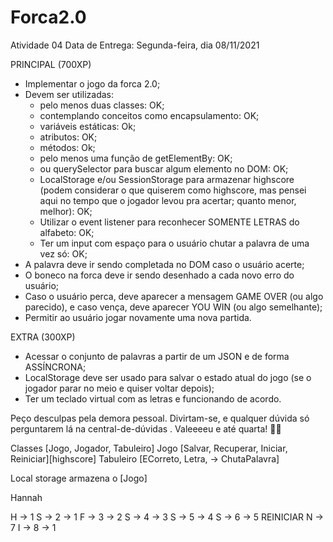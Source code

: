 # Forca2.0

Atividade 04
Data de Entrega: Segunda-feira, dia 08/11/2021

PRINCIPAL (700XP)
- Implementar o jogo da forca 2.0;
- Devem ser utilizadas:
    - pelo menos duas classes: OK;
    - contemplando conceitos como encapsulamento: OK;
    - variáveis estáticas: Ok;
    - atributos: OK;
    - métodos: Ok;
    - pelo menos uma função de getElementBy: OK;
    - ou querySelector para buscar algum elemento no DOM: OK;
    - LocalStorage e/ou SessionStorage para armazenar highscore (podem considerar o que quiserem como highscore, mas pensei aqui no tempo que o jogador levou pra acertar; quanto menor, melhor): OK;
    - Utilizar o event listener para reconhecer SOMENTE LETRAS do alfabeto: OK;
    - Ter um input com espaço para o usuário chutar a palavra de uma vez só: OK;
- A palavra deve ir sendo completada no DOM caso o usuário acerte;
- O boneco na forca deve ir sendo desenhado a cada novo erro do usuário;
- Caso o usuário perca, deve aparecer a mensagem GAME OVER (ou algo parecido), e caso vença, deve aparecer YOU WIN (ou algo semelhante);
- Permitir ao usuário jogar novamente uma nova partida.

EXTRA (300XP)
- Acessar o conjunto de palavras a partir de um JSON e de forma ASSÍNCRONA;
- LocalStorage deve ser usado para salvar o estado atual do jogo (se o jogador parar no meio e quiser voltar depois);
- Ter um teclado virtual com as letras e funcionando de acordo.

Peço desculpas pela demora pessoal.
Divirtam-se, e qualquer dúvida só perguntarem lá na central-de-dúvidas .
Valeeeeu e até quarta! 🤙🏻

Classes
[Jogo, Jogador, Tabuleiro]
Jogo [Salvar, Recuperar, Iniciar, Reiniciar][highscore]
Tabuleiro [ECorreto, Letra, -> ChutaPalavra] <Utilizar o event listener para reconhecer SOMENTE LETRAS do alfabeto>

Local storage armazena o [Jogo]

Hannah

H -> 1
S -> 2 -> 1
F -> 3 -> 2
S -> 4 -> 3
S -> 5 -> 4
S -> 6 -> 5
REINICIAR
N -> 7
I -> 8 -> 1
